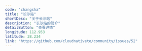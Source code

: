 ```yaml
---
code: "changsha"
title: "长沙站"
shortDesc: "关于长沙站"
description: "长沙站的简介"
detailButton: "查看详情"
longitude: 112.953
latitude: 28.234
link: "https://github.com/cloudnativeto/community/issues/52"
---
```

